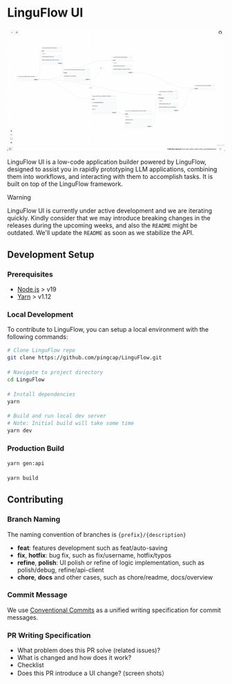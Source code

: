 # LinguFlow UI

![readme_img](./public/readme.png)

LinguFlow UI is a low-code application builder powered by LinguFlow, designed to assist you in rapidly prototyping LLM applications, combining them into workflows, and interacting with them to accomplish tasks. It is built on top of the LinguFlow framework.

> [!WARNING]
> LinguFlow UI is currently under active development and we are iterating quickly. Kindly consider that we may introduce breaking changes in the releases during the upcoming weeks, and also the `README` might be outdated. We'll update the `README` as soon as we stabilize the API.

## Development Setup

### Prerequisites

- [Node.js](https://nodejs.org/en) > v19
- [Yarn](https://yarnpkg.com/getting-started/install) > v1.12

### Local Development

To contribute to LinguFlow, you can setup a local environment with the following commands:

```bash
# Clone LinguFlow repo
git clone https://github.com/pingcap/LinguFlow.git

# Navigate to project directory
cd LinguFlow

# Install dependencies
yarn

# Build and run local dev server
# Note: Initial build will take some time
yarn dev
```

### Production Build

```bash
yarn gen:api

yarn build
```

## Contributing

### Branch Naming

The naming convention of branches is `{prefix}/{description}`

- **feat**: features development such as feat/auto-saving
- **fix**, **hotfix**: bug fix, such as fix/username, hotfix/typos
- **refine**, **polish**: UI polish or refine of logic implementation, such as polish/debug, refine/api-client
- **chore**, **docs** and other cases, such as chore/readme, docs/overview

### Commit Message

We use [Conventional Commits](https://www.conventionalcommits.org/en/v1.0.0/) as a unified writing specification for commit messages.

### PR Writing Specification

- What problem does this PR solve (related issues)?
- What is changed and how does it work?
- Checklist
- Does this PR introduce a UI change? (screen shots）
